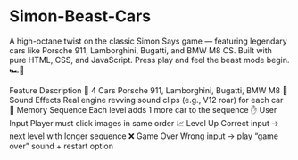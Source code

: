 # Simon-Beast-Cars
A high-octane twist on the classic Simon Says game — featuring legendary cars like Porsche 911, Lamborghini, Bugatti, and BMW M8 CS. Built with pure HTML, CSS, and JavaScript. Press play and feel the beast mode begin. 🏎️💨


Feature	Description
🚗 4 Cars	Porsche 911, Lamborghini, Bugatti, BMW M8
🎵 Sound Effects	Real engine revving sound clips (e.g., V12 roar) for each car
🧠 Memory Sequence	Each level adds 1 more car to the sequence
✋ User Input	Player must click images in same order
📈 Level Up	Correct input → next level with longer sequence
❌ Game Over	Wrong input → play “game over” sound + restart option
 
